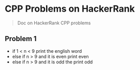 # CPP Problems on HackerRank
> Doc on HackerRank CPP problems

## Problem 1 
- if 1 < n < 9 print the english word
- else if n > 9 and it is even print even
- else if n > 9 and it is odd the print odd

